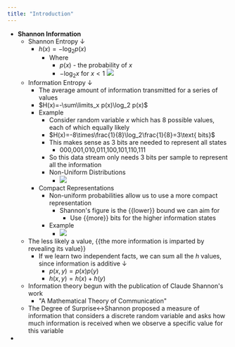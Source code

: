 ```yaml
---
title: "Introduction"
---
```


- **Shannon Information**
    - Shannon Entropy ↓ 
        - $h(x)=-\log_2 p(x)$
            - Where
                - $p(x)$ - the probability of $x$
                - $-\log_2 x$ for $x<1$
![](local://C:/Users/isaac/remnote/remnote-615c4b5e9f997400356d29fa/files/O8YYJ5wHrnJb27SggsdMUT8U2rTut3nYLLJBWNFuJBrupEZRoAHsvCIBGeSVjtDpwPiB2Mni4tUhcBsPnzqm8dH5rvkxPwotMHURBLTFvxB5eWz1vOpJt7QRfN7gJhoY.png) 
    - Information Entropy ↓ 
        - The average amount of information transmitted for a series of values
        - $H(x)=-\sum\limits_x p(x)\log_2 p(x)$ 
        - Example
            - Consider random variable $x$ which has 8 possible values, each of which equally likely
            - $H(x)=-8\times\frac{1}{8}\log_2\frac{1}{8}=3\text{ bits}$
            - This makes sense as 3 bits are needed to represent all states
                - 000,001,010,011,100,101,110,111 
            - So this data stream only needs 3 bits per sample to represent all the information
            - Non-Uniform Distributions
                - ![](local://C:/Users/isaac/remnote/remnote-615c4b5e9f997400356d29fa/files/6BdR5cJfPnF2BVyGp-YWAOx-E2dUzI4J0D5KGs0E603xV98wMJHyjANO2vH0-lBM7TbSPf9693mmOj40LcOxqFl91QU4OVIReocy0YbQUdFLqvH4HCRAwHZ_H9PCxi9y.png) 
        - Compact Representations
            - Non-uniform probabilities allow us to use a more compact representation
                - Shannon's figure is the {{lower}} bound we can aim for
                    - Use {{more}} bits for the higher information states
            - Example
                - ![](local://C:/Users/isaac/remnote/remnote-615c4b5e9f997400356d29fa/files/w6RpP5KOdsOEC6f5JL0XvwVnHdLqAJ2orEp4AMXOwMNHlZ7kg5EWjr72N0e-iw_y_QX56-4besiHqBxEc_LLNYoCCFE2FAI1zlasmAQ4XoCTxJ13_aVl2aErh_YEsmNx.png) 
    - The less likely a value, {{the more information is imparted by revealing its value}} 
        - If we learn two independent facts, we can sum all the $h$ values, since information is additive ↓ 
            - $p(x,y)=p(x)p(y)$
            - $h(x,y)=h(x)+h(y)$
    - Information theory begun with the publication of Claude Shannon's work
        - "A Mathematical Theory of Communication"
    - The Degree of Surprise↔Shannon proposed a measure of information that considers a discrete random variable and asks how much information is received when we observe a specific value for this variable
- 
